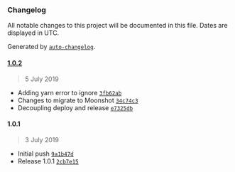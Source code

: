 ### Changelog

All notable changes to this project will be documented in this file. Dates are displayed in UTC.

Generated by [`auto-changelog`](https://github.com/CookPete/auto-changelog).

#### [1.0.2](https://github.com/mnsht/gradient-path/compare/1.0.1...1.0.2)

> 5 July 2019

- Adding yarn error to ignore [`3fb62ab`](https://github.com/mnsht/gradient-path/commit/3fb62ab8426a443e1872d75ceeaa521ebb024006)
- Changes to migrate to Moonshot [`34c74c3`](https://github.com/mnsht/gradient-path/commit/34c74c3fd67a2d6a9edc7cd363bc462303b5ba93)
- Decoupling deploy and release [`e7325db`](https://github.com/mnsht/gradient-path/commit/e7325db69b274089632816db2078cd7403146667)

#### 1.0.1

> 3 July 2019

- Initial push [`9a1b47d`](https://github.com/mnsht/gradient-path/commit/9a1b47d9751cbc327efe481f91622def83992d0c)
- Release 1.0.1 [`2cb7e15`](https://github.com/mnsht/gradient-path/commit/2cb7e15cc0b7de116e66e19f62e6b18614e9784b)
